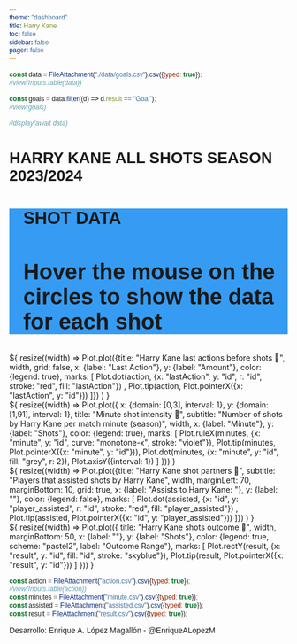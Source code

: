 ```yaml
---
theme: "dashboard"
title: Harry Kane
toc: false
sidebar: false
pager: false
---
```

<style>

html{

  font-family: "Bahnschrift", sans-serif;
}

h1, h2, h3 {
  font-family: bahnschrift, sans-serif;

}

figure h2, span{
  font-family: bahnschrift, sans-serif;

}

figure h3 {
  font-family: bahnschrift, sans-serif;

}



h2 b{
  font-family: "Bahnschrift", sans-serif;
}

footer{
  font-family: "Bahnschrift", sans-serif;
  height:20px;
}

text, .tooltip {
  font-family: sans-serif;
  font-size: 10pt;
}

text, #tool-data {
  font-family: bahnschrift, sans-serif;
  font-size: 20pt;
}

#container {
max-width: initial;
}


.dim {
  fill-opacity: 0.3;
}

.tooltip {
  position: absolute;
  width: auto;
  height: auto;
  padding: 8px;
  background: #ddd;
  pointer-events: none;
  border: 1px solid #eee;
  border-radius: 10px;
}

.custom-theme {
  --background-color: #2192f2e6;
  --color: #43FCD5;
  --color-meta: #f3efef ;
  --pitch-line-color: #E0FFFF;
  --pitch-shade-color: #cccccc;
  padding-left: 5%;
}

g text{

  font-size: 8px;
}

@media (min-width: 640px) {
  .hero h1 {
    font-size: 90px;
  }
}

@media only screen and (max-width: 320px), only screen and (min-width: 321px) (max-device-width: 768px) {

  #tool-data {
      max-width: 408px;
  }
  #chart_card {
      max-width: 408px;
  }

  .custom-theme g#pitch{
  --background-color: #2192f2e6;
  --color: #43FCD5;
  --color-meta: #f3efef ;
  --pitch-line-color: #E0FFFF;
  --pitch-shade-color: #cccccc;
  padding-left: 5%;
  -webkit-transform: rotate(-90deg)scale(0.9, 0.9)translate(-105 0);

}


}


}

</style>

<script src="https://d3js.org/d3.v5.min.js"></script>
<script type="text/javascript" src="https://enadol.de/js/d3-soccer/dist/d3-soccer.min.js"></script>
```js
const data = FileAttachment("./data/goals.csv").csv({typed: true});
//view(Inputs.table(data))
```

```js
const goals = data.filter((d) => d.result == "Goal");
//view(goals)
```
```js
//display(await data)
```

# HARRY KANE ALL SHOTS SEASON 2023/2024
<div id="container" class="grid grid-cols-3">
  <div id="tool-data" class="card grid-colspan-2 custom-theme" style="background-color: rgb(33 146 242 / 90%);"><h3>SHOT DATA</h3><h2>Hover the mouse on the circles to show the data for each shot</h2></div>
<div id="chart_card" class="card">
<script type="text/javascript">
const HEIGHT_HEADER = 90;
const HEIGHT_PITCH = 300;
const HEIGHT_FOOTER = 20;
var h = 300;
var teams = {
  'Bayern Munich': { color: 'crimson', side: 'home'},
  Opponent: { color: 'gold', side: 'away' }
  };
const data_harry =(async () =>{ fetch('./_file/harryshots.json')
 .then(response => response.json())
 .then(data_harry => {
 console.log(data_harry);
// aquí puedes trabajar con los datos JSON
 const layer = chartCard.select("#above")
    .selectAll(`circle`)
    .data(data_harry)
    .enter()
    .append("circle")
    .attr("cx", (d) => {
      if (d.h_a === "h") {
        return parseFloat(d.X) * 105;
      } else {
        return parseFloat(d.X) * 105;
      }
    })
    .attr("cy", (d) => 68 - parseFloat(d.Y) * 68)
    .attr("stroke", (d) => teams["Bayern Munich"].color)
    .attr("stroke-width", 0.2)
    .attr("fill", (d) =>
      d.result === "Goal" ? teams["Opponent"].color : "gold"
    )
    .attr("fill-opacity", 0.5)
    .attr("r", (d) => parseFloat(d.xG) * 5)
    .on("mouseover", function(d) {
      var me = d3.select(this);
      layer.insert("text")
        .attr("id", "label")
        .attr("x", me.attr("cx"))
        .attr("y", me.attr("cy"))
        .attr("dy", parseFloat(d.xG) + 14)
        .attr("text-anchor", "middle")
        .text(d.result);
      // show what we interacted with
      d3.select("#tool-data").html("<h3>SHOT DATA</h3></br>" +"Result: " + d.result+"</br> Home Team: "+d.h_team+"</br> Away Team: "+d.a_team+"</br> Player Assisted: "+d.player_assisted+"</br> Minute: "+d.minute);
    })
    .on("mouseout", function(d) {
      var me = d3.select(this);
      layer.insert("text")
        .attr("id", "label")
        .attr("x", me.attr("cx"))
        .attr("y", me.attr("cy"))
        .attr("dy", parseFloat(d.xG) + 14)
        .attr("text-anchor", "middle")
        .text(d.result);
      // show what we interacted with
        d3.select("#tool-data").html("<h3>SHOT DATA</h3><h2>Hover the mouse on the circles to show the data for each shot</h2>")});
   })
   .catch(error => {
     console.error('Error al leer el archivo JSON:', error);
   });})();
const pitch = d3.pitch().height(h)
  .clip([[0,0],[105,68]])
  .goals("line")
  .rotate(true)
  .showDirOfPlay(false) // Show an arrow on the plot to indicate the direction of play
  .shadeMiddleThird(false) // Shade the middle third of the pitch
  .pitchStrokeWidth(0.5);
const chart = d3.create('div');
var chartCard = d3.select("#chart_card")
    .attr("class", "card custom-theme")
    .style("background-color", "rgb(33 146 242 / 90%)");
const svg = chartCard
    .append("svg")
    .attr("width", pitch.width())
    .attr("height", pitch.height());
const defs = svg.append("defs");
  // Cut pitch in half
defs
  .append("clipPath")
  .attr("id", "cut-half")
  .append("rect")
  .attr("x", 0)
  .attr("y", pitch.width() / 3 - 175)
  .attr("width", pitch.height())
  .attr("height", pitch.width() - pitch.width() / 2 + 60);
 svg
    .append("g")
    .attr("clip-path", "url(#cut-half)")
    .attr("width", pitch.width())
    .attr("height", pitch.height())
    .call(pitch);
// chartCard
//     .append("g")
//     .attr("transform", 'translate(0, 90)')
//     .call(pitch);
// var g = d3.select('#pitch')
//   .attr("width", 70)
//   .attr("transform", "translate(-38,0)");
</script>
</div>
</div>

<div class="grid grid-cols-3">
  <div class="card">${
    resize((width) => Plot.plot({title: "Harry Kane last actions before shots 🐧",
      width,
      grid: false,
      x: {label: "Last Action"},
      y: {label: "Amount"},
      color: {legend: true},
      marks: [
        Plot.dot(action, {x: "lastAction", y: "id", r: "id", stroke: "red", fill: "lastAction"}) ,
        Plot.tip(action, Plot.pointerX({x: "lastAction", y: "id"}))
      ]})
      )
  }</div>
  <div class="card grid-colspan-2">${
    resize((width) => Plot.plot({
      x: {domain: [0,3], interval: 1},
      y: {domain: [1,91], interval: 1},
      title: "Minute shot intensity 🐧",
      subtitle: "Number of shots by Harry Kane per match minute (season)",
      width,
      x: {label: "Minute"},
      y: {label: "Shots"},
      color: {legend: true},
      marks: [
        Plot.ruleX(minutes, {x: "minute", y: "id", curve: "monotone-x", stroke: "violet"}),
        Plot.tip(minutes, Plot.pointerX({x: "minute", y: "id"})),
        Plot.dot(minutes, {x: "minute", y: "id", fill: "grey", r: 2}),
        Plot.axisY({interval: 1})
      ]
    }))
  }</div>
</div>

<div class="grid grid-cols-3">
  <div class="card grid-colspan-2">${
    resize((width) => Plot.plot({title: "Harry Kane shot partners 🐧",
          subtitle: "Players that assisted shots by Harry Kane",
      width,
      marginLeft: 70,
      marginBottom: 10,
      grid: true,
      x: {label: "Assists to Harry Kane: "},
      y: {label: ""},
      color: {legend: false},
      marks: [
        Plot.dot(assisted, {x: "id", y: "player_assisted", r: "id", stroke: "red", fill: "player_assisted"}) ,
        Plot.tip(assisted, Plot.pointerX({x: "id", y: "player_assisted"}))
      ]})
      )
  }</div>
  <div class="card" style="grid-auto-rows: 204px;">${
    resize((width) => Plot.plot({
      title: "Harry Kane shots outcome 🐧",
      width,
      marginBottom: 50,
      x: {label: ""},
      y: {label: "Shots"},
      color: {legend: true, scheme: "pastel2", label: "Outcome Range"},
      marks: [
        Plot.rectY(result, {x: "result", y: "id", fill: "id", stroke: "skyblue"}),
        Plot.tip(result, Plot.pointerX({x: "result", y: "id"}))
      ]
    }))
  }</div>
</div>

```js
const action = FileAttachment("action.csv").csv({typed: true});
//view(Inputs.table(action))
const minutes = FileAttachment("minute.csv").csv({typed: true});
const assisted = FileAttachment("assisted.csv").csv({typed: true});
const result = FileAttachment("result.csv").csv({typed: true});
```

<!-- ```js
view(Inputs.table(data));
``` -->
<footer>Desarrollo: Enrique A. López Magallón - @EnriqueALopezM</footer>
